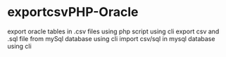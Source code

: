 # exportcsvPHP-Oracle
export oracle tables in .csv files using php script using cli
export csv and .sql file from mySql database using cli
import csv/sql in mysql database using cli
